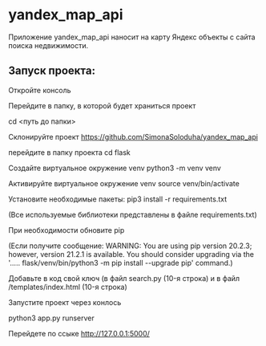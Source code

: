 # yandex_map_api

Приложение yandex_map_api наносит на карту Яндекс объекты с сайта поиска недвижимости. 

## Запуск проекта:

Откройте консоль

Перейдите в папку, в которой будет храниться проект

cd <путь до папки>

Склонируйте проект
https://github.com/SimonaSoloduha/yandex_map_api

перейдите в папку проекта
cd flask

Создайте виртуальное окружение venv
python3 -m venv venv

Активируйте виртуальное окружение venv
source venv/bin/activate

Установите необходимые пакеты:
pip3 install -r requirements.txt

(Все используемые библиотеки представлены в файле requirements.txt)

При необходимости обновите pip

(Если получите сообщение: WARNING: You are using pip version 20.2.3; however, version 21.2.1 is available. You should consider upgrading via the '..... flask/venv/bin/python3 -m pip install --upgrade pip' command.)

Добавьте в код свой ключ (в файл search.py (10-я строка) и в файл /templates/index.html (10-я строка)

Запустите проект через конлось 

python3 app.py runserver 

Перейдете по ссыке
http://127.0.0.1:5000/

